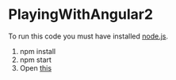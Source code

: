 # PlayingWithAngular2

To run this code you must have installed [node.js](http://nodejs.org/).

1. npm install
2. npm start
3. Open [this](http://localhost:3333)